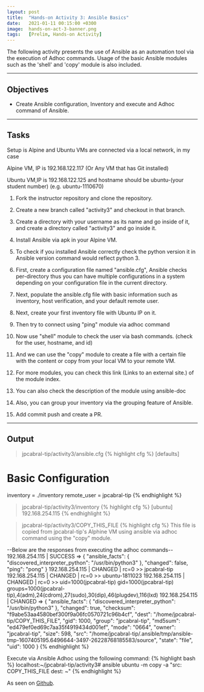 ```yaml
---
layout: post
title:  "Hands-on Activity 3: Ansible Basics"
date:   2021-01-11 00:15:00 +0300
image:  hands-on-act-3-banner.png
tags:   [Prelim, Hands-on Activity]
---
```

The following activity presents the use of Ansible as an automation tool via the execution of Adhoc commands. Usage of the basic Ansible modules such as the 'shell' and 'copy' module is also included.

***

## Objectives

* Create Ansible configuration, Inventory and execute and Adhoc command of Ansible.

***

## Tasks

Setup is Alpine and Ubuntu VMs are connected via a local network, in my case

Alpine VM, IP is 192.168.122.117 (Or Any VM that has Git installed)

Ubuntu VM,IP is 192.168.122.125 and hostname should be ubuntu-(your student number) (e.g. ubuntu-1110670)

1. Fork the instructor repository and clone the repository.

2. Create a new branch called "activity3" and checkout in that branch.

3. Create a directory with your username as its name and go inside of it, and create a directory called "activity3" and go inside it.

4. Install Ansible via apk in your Alpine VM.

5. To check if you installed Ansible correctly check the python version it in Ansible version command would reflect python 3.

6. First, create a configuration file named "ansible.cfg", Ansible checks per-directory thus you can have multiple configurations in a system depending on your configuration file in the current directory.

7. Next, populate the ansible.cfg file with basic information such as inventory, host verification, and your default remote user.

8. Next, create your first inventory file with Ubuntu IP on it.

9. Then try to connect using "ping" module via adhoc command

10. Now use "shell" module to check the user via bash commands. (check for the user, hostname, and id)

11. And we can use the "copy" module to create a file with a certain file with the content or copy from your local VM to your remote VM.

12. For more modules, you can check this link (Links to an external site.) of the module index.

13. You can also check the description of the module using ansible-doc 

14. Also, you can group your inventory via the grouping feature of Ansible.

15. Add commit push and create a PR.

***

## Output

> jpcabral-tip/activity3/ansible.cfg
{% highlight cfg %}
[defaults]

# Basic Configuration
inventory = ./inventory
remote_user = jpcabral-tip
{% endhighlight %}

> jpcabral-tip/activity3/inventory
{% highlight cfg %}
[ubuntu]
192.168.254.115
{% endhighlight %}

> jpcabral-tip/activity3/COPY_THIS_FILE
{% highlight cfg %}
This file is copied from jpcabral-tip's Alphine VM using ansible via adhoc command using the "copy" module.

--Below are the responses from executing the adhoc commands--
192.168.254.115 | SUCCESS => {
    "ansible_facts": {
        "discovered_interpreter_python": "/usr/bin/python3"
    },
    "changed": false,
    "ping": "pong"
}
192.168.254.115 | CHANGED | rc=0 >>
jpcabral-tip
192.168.254.115 | CHANGED | rc=0 >>
ubuntu-1811023
192.168.254.115 | CHANGED | rc=0 >>
uid=1000(jpcabral-tip) gid=1000(jpcabral-tip) groups=1000(jpcabral-tip),4(adm),24(cdrom),27(sudo),30(dip),46(plugdev),116(lxd)
192.168.254.115 | CHANGED => {
    "ansible_facts": {
        "discovered_interpreter_python": "/usr/bin/python3"
    },
    "changed": true,
    "checksum": "f9abe53aa4580bef300f9a06fc0570721c96b4cf",
    "dest": "/home/jpcabral-tip/COPY_THIS_FILE",
    "gid": 1000,
    "group": "jpcabral-tip",
    "md5sum": "ed479ef0ed69c7aa35f4919434d001ef",
    "mode": "0664",
    "owner": "jpcabral-tip",
    "size": 598,
    "src": "/home/jpcabral-tip/.ansible/tmp/ansible-tmp-1607405195.6496644-3497-26228768185583/source",
    "state": "file",
    "uid": 1000
}
{% endhighlight %}

Execute via Ansible Adhoc using the following command:
{% highlight bash %}
localhost:~/jpcabral-tip/activity3# ansible ubuntu -m copy -a "src: COPY_THIS_FILE dest: ~"
{% endhighlight %}

<p>As seen on <a href="https://github.com/jpcabral-tip/sysad2-12021/tree/activity3/jpcabral-tip/activity3">Github</a>.</p>